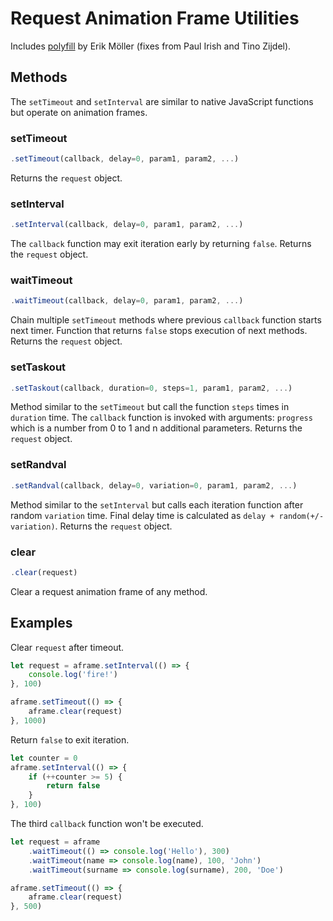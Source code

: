 # Request Animation Frame Utilities
Includes [polyfill](https://gist.github.com/paulirish/1579671) by Erik Möller (fixes from Paul Irish and Tino Zijdel).

## Methods
The `setTimeout` and `setInterval` are similar to native JavaScript functions but operate on animation frames.

### setTimeout
```javascript
.setTimeout(callback, delay=0, param1, param2, ...)
```
Returns the `request` object.

### setInterval
```javascript
.setInterval(callback, delay=0, param1, param2, ...)
```
The `callback` function may exit iteration early by returning `false`. Returns the `request` object.

### waitTimeout
```javascript
.waitTimeout(callback, delay=0, param1, param2, ...)
```
Chain multiple `setTimeout` methods where previous `callback` function starts next timer. Function that returns `false` stops execution of next methods. Returns the `request` object.

### setTaskout
```javascript
.setTaskout(callback, duration=0, steps=1, param1, param2, ...)
```
Method similar to the `setTimeout` but call the function `steps` times in `duration` time. The `callback` function is invoked with arguments: `progress` which is a number from 0 to 1 and n additional parameters. Returns the `request` object.

### setRandval
```javascript
.setRandval(callback, delay=0, variation=0, param1, param2, ...)
```
Method similar to the `setInterval` but calls each iteration function after random `variation` time. Final delay time is calculated as `delay + random(+/-variation)`. Returns the `request` object.

### clear
```javascript
.clear(request)
```
Clear a request animation frame of any method.

## Examples
Clear `request` after timeout.
```javascript
let request = aframe.setInterval(() => {
    console.log('fire!')
}, 100)

aframe.setTimeout(() => {
    aframe.clear(request)
}, 1000)
```

Return `false` to exit iteration.
```javascript
let counter = 0
aframe.setInterval(() => {
    if (++counter >= 5) {
        return false
    }
}, 100)
```

The third `callback` function won't be executed.
```javascript
let request = aframe
    .waitTimeout(() => console.log('Hello'), 300)
    .waitTimeout(name => console.log(name), 100, 'John')
    .waitTimeout(surname => console.log(surname), 200, 'Doe') 

aframe.setTimeout(() => {
    aframe.clear(request)
}, 500)
```
